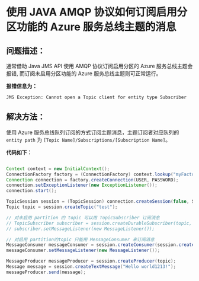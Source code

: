 
<properties
                pageTitle="使用 JAVA AMQP 协议如何订阅启用分区功能的 Azure 服务总线主题的消息"
                description="借助 Java JMS API 使用 AMQP 协议订阅启用分区的 Azure 服务总线主题的消息"
                services="service-bus"
                documentationCenter=""
                authors=""
                manager=""
                editor=""
                tags="service bus topic/partition/subscription/AMQP"/>

<tags
                ms.service="service-bus-aog"
                ms.date="12/15/2016"
                wacn.date="12/15/2016"/>

# 使用 JAVA AMQP 协议如何订阅启用分区功能的 Azure 服务总线主题的消息  

## 问题描述：  

通常借助 Java JMS API 使用 AMQP 协议订阅启用分区的 Azure 服务总线主题会报错, 而订阅未启用分区功能的  Azure 服务总线主题则可正常运行。  

**报错信息为：**  

    JMS Exception: Cannot open a Topic client for entity type Subscriber

## 解决方法：  

使用 Azure 服务总线队列订阅的方式订阅主题消息，主题订阅者对应队列的 `entity path` 为  `[Topic Name]/Subscriptions/[Subscription Name]`。

**代码如下：**  

```java

Context context = new InitialContext();
ConnectionFactory factory = (ConnectionFactory) context.lookup("myFactoryLookup");
Connection connection = factory.createConnection(USER, PASSWORD);
connection.setExceptionListener(new ExceptionListener());
connection.start();

TopicSession session = (TopicSession) connection.createSession(false, Session.AUTO_ACKNOWLEDGE);
Topic topic = session.createTopic("test");

// 对未启用 partition 的 topic 可以用 TopicSubscriber 订阅消息
// TopicSubscriber subscriber = session.createDurableSubscriber(topic, "subscription1");
// subscriber.setMessageListener(new MessageListener());

// 对启用 partition的topic 只能用 MessageConsumer 来订阅消息
MessageConsumer messageConsumer = session.createConsumer(session.createQueue("test/Subscriptions/sub1"));
messageConsumer.setMessageListener(new MessageListener());

MessageProducer messageProducer = session.createProducer(topic);
Message message = session.createTextMessage("Hello world1213!");
messageProducer.send(message);


```
